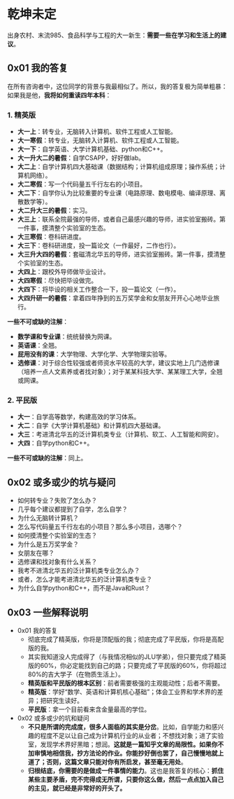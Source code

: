 # 乾坤未定

出身农村、末流985、食品科学与工程的大一新生：**需要一些在学习和生活上的建议**。

## 0x01 我的答复

在所有咨询者中，这位同学的背景与我最相似了。所以，我的答复极为简单粗暴：如果我是他，**我将如何重读四年本科**：

### 1. 精英版

- **大一上**：转专业，无脑转入计算机、软件工程或人工智能。
- **大一寒假**：转专业，无脑转入计算机、软件工程或人工智能。
- **大一下**：自学英语、大学计算机基础、python和C++。
- **大一升大二的暑假**：自学CSAPP，好好做lab。
- **大二上**：自学计算机四大基础课（数据结构；计算机组成原理；操作系统；计算机网络）。
- **大二寒假**：写一个代码量五千行左右的小项目。
- **大二下**：自学你认为比较重要的专业课（电路原理、数电模电、编译原理、离散数学等）。
- **大二升大三的暑假**：实习。
- **大三上**：联系全院最强的导师，或者自己最感兴趣的导师，进实验室搬砖。第一件事，摸清整个实验室的生态。
- **大三寒假**：卷科研进度。
- **大三下**：卷科研进度，投一篇论文（一作最好，二作也行）。
- **大三升大四的暑假**：套磁清北华五的导师，进实验室搬砖。第一件事，摸清整个实验室的生态。
- **大四上**：跟校外导师做毕业设计。
- **大四寒假**：尽快把毕设做完。
- **大四下**：将毕设的相关工作整合一下，投一篇论文（一作）。
- **大四升研一的暑假**：拿着四年挣到的五万奖学金和女朋友开开心心地毕业旅行。

**一些不可或缺的注解**：

- **数学课和专业课**：统统替换为网课。
- **英语课**：全翘。
- **屁用没有的课**：大学物理、大学化学、大学物理实验等。
- **选修课**：对于综合性较强或者师资水平较高的大学，建议实地上几门选修课（培养一点人文素养或者找对象）；对于某某科技大学、某某理工大学，全翘或网课。

### 2. 平民版

- **大一**：自学高等数学，构建高效的学习体系。
- **大二**：自学《大学计算机基础》和计算机四大基础课。
- **大三**：考进清北华五的泛计算机类专业（计算机、软工、人工智能和网安）。
- **大四**：自学python和C++。

**一些不可或缺的注解**：同上。

## 0x02 或多或少的坑与疑问

- 如何转专业？失败了怎么办？
- 几乎每个建议都提到了自学，怎么自学？
- 为什么无脑转计算机？
- 怎么写代码量五千行左右的小项目？那么多小项目，选哪个？
- 如何摸清整个实验室的生态？
- 为什么是五万奖学金？
- 女朋友在哪？
- 选修课和找对象有什么关系？
- 我考不进清北华五的泛计算机类专业怎么办？
- 或者，怎么才能考进清北华五的泛计算机类专业？
- 为什么自学python和C++，而不是Java和Rust？

## 0x03 一些解释说明

- 0x01 我的答复
  - 彻底完成了精英版，你将是顶配版的我；彻底完成了平民版，你将是高配版的我。
  - 其实我知道没人完成得了（与我情况相似的JLU学弟），但只要完成了精英版的60%，你必定能找到自己的路；只要完成了平民版的60%，你将超过80%的吉大学子（在物质生活上）。
  - **精英版和平民版的根本区别**：前者需要极强的主观能动性；后者不需要。
  - **精英版**：学好“数学、英语和计算机核心基础”；体会工业界和学术界的差异；把研究生读好。
  - **平民版**：拿一个目前看来含金量最高的学位。
- 0x02 或多或少的坑和疑问
  - **不只是所谓的完成度，很多人面临的其实是分岔**。比如，自学能力和感兴趣的程度不足以让自己成为计算机行业的从业者；不想找对象；进了实验室，发现学术界好黑暗；想润。**这就是一篇知乎文章的局限性。如果你不加审慎地相信我，抄方法论的作业。你能抄好倒也罢了，自己慢慢地就上道了；否则，这篇文章只能对你有所启发，甚至毫无用处**。
  - **归根结底，你需要的是做成一件事情的能力**。这也是我答复的核心：**抓住某些主要矛盾，完不完得成无所谓，只要你这么做，然后一点点加入自己的主见，就已经是非常好的开头了。**